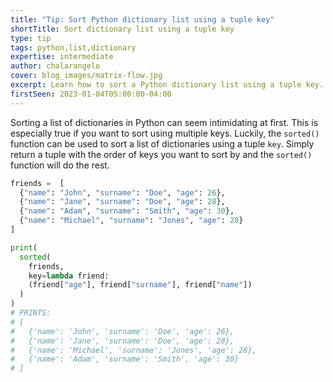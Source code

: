 ```yaml
---
title: "Tip: Sort Python dictionary list using a tuple key"
shortTitle: Sort dictionary list using a tuple key
type: tip
tags: python,list,dictionary
expertise: intermediate
author: chalarangelo
cover: blog_images/matrix-flow.jpg
excerpt: Learn how to sort a Python dictionary list using a tuple key.
firstSeen: 2023-01-04T05:00:00-04:00
---
```


Sorting a list of dictionaries in Python can seem intimidating at first. This is especially true if you want to sort using multiple keys. Luckily, the `sorted()` function can be used to sort a list of dictionaries using a tuple `key`. Simply return a tuple with the order of keys you want to sort by and the `sorted()` function will do the rest.

```py
friends =  [
  {"name": "John", "surname": "Doe", "age": 26},
  {"name": "Jane", "surname": "Doe", "age": 28},
  {"name": "Adam", "surname": "Smith", "age": 30},
  {"name": "Michael", "surname": "Jones", "age": 28}
]

print(
  sorted(
    friends,
    key=lambda friend:
    (friend["age"], friend["surname"], friend["name"])
  )
)
# PRINTS:
# [
#   {'name': 'John', 'surname': 'Doe', 'age': 26},
#   {'name': 'Jane', 'surname': 'Doe', 'age': 28},
#   {'name': 'Michael', 'surname': 'Jones', 'age': 28},
#   {'name': 'Adam', 'surname': 'Smith', 'age': 30}
# ]
```
